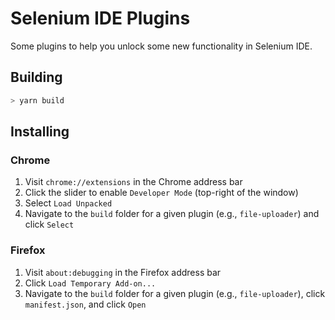 # Selenium IDE Plugins

Some plugins to help you unlock some new functionality in Selenium IDE.

## Building

```sh
> yarn build
```

## Installing

### Chrome

1. Visit `chrome://extensions` in the Chrome address bar
2. Click the slider to enable `Developer Mode` (top-right of the window)
3. Select `Load Unpacked`
4. Navigate to the `build` folder for a given plugin (e.g., `file-uploader`) and click `Select`

### Firefox

1. Visit `about:debugging` in the Firefox address bar
2. Click `Load Temporary Add-on...`
3. Navigate to the `build` folder for a given plugin (e.g., `file-uploader`), click `manifest.json`, and click `Open`
